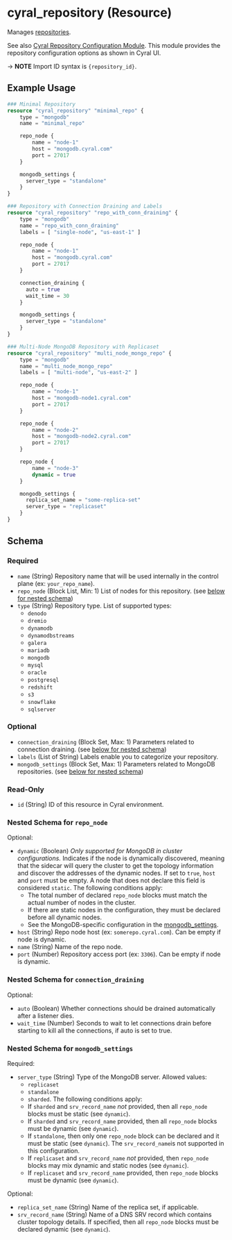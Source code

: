 # cyral_repository (Resource)

Manages [repositories](https://cyral.com/docs/manage-repositories/repo-track).

See also [Cyral Repository Configuration Module](https://github.com/cyralinc/terraform-cyral-repository-config).
This module provides the repository configuration options as shown in Cyral UI.

-> **NOTE** Import ID syntax is `{repository_id}`.

## Example Usage

```terraform
### Minimal Repository
resource "cyral_repository" "minimal_repo" {
    type = "mongodb"
    name = "minimal_repo"

    repo_node {
        name = "node-1"
        host = "mongodb.cyral.com"
        port = 27017
    }

    mongodb_settings {
      server_type = "standalone"
    }
}

### Repository with Connection Draining and Labels
resource "cyral_repository" "repo_with_conn_draining" {
    type = "mongodb"
    name = "repo_with_conn_draining"
    labels = [ "single-node", "us-east-1" ]

    repo_node {
        name = "node-1"
        host = "mongodb.cyral.com"
        port = 27017
    }

    connection_draining {
      auto = true
      wait_time = 30
    }

    mongodb_settings {
      server_type = "standalone"
    }
}

### Multi-Node MongoDB Repository with Replicaset
resource "cyral_repository" "multi_node_mongo_repo" {
    type = "mongodb"
    name = "multi_node_mongo_repo"
    labels = [ "multi-node", "us-east-2" ]

    repo_node {
        name = "node-1"
        host = "mongodb-node1.cyral.com"
        port = 27017
    }

    repo_node {
        name = "node-2"
        host = "mongodb-node2.cyral.com"
        port = 27017
    }

    repo_node {
        name = "node-3"
        dynamic = true
    }

    mongodb_settings {
      replica_set_name = "some-replica-set"
      server_type = "replicaset"
    }
}
```

<!-- schema generated by tfplugindocs -->

## Schema

### Required

- `name` (String) Repository name that will be used internally in the control plane (ex: `your_repo_name`).
- `repo_node` (Block List, Min: 1) List of nodes for this repository. (see [below for nested schema](#nestedblock--repo_node))
- `type` (String) Repository type. List of supported types:
  - `denodo`
  - `dremio`
  - `dynamodb`
  - `dynamodbstreams`
  - `galera`
  - `mariadb`
  - `mongodb`
  - `mysql`
  - `oracle`
  - `postgresql`
  - `redshift`
  - `s3`
  - `snowflake`
  - `sqlserver`

### Optional

- `connection_draining` (Block Set, Max: 1) Parameters related to connection draining. (see [below for nested schema](#nestedblock--connection_draining))
- `labels` (List of String) Labels enable you to categorize your repository.
- `mongodb_settings` (Block Set, Max: 1) Parameters related to MongoDB repositories. (see [below for nested schema](#nestedblock--mongodb_settings))

### Read-Only

- `id` (String) ID of this resource in Cyral environment.

<a id="nestedblock--repo_node"></a>

### Nested Schema for `repo_node`

Optional:

- `dynamic` (Boolean) _Only supported for MongoDB in cluster configurations._
  Indicates if the node is dynamically discovered, meaning that the sidecar will query the cluster to get the topology information and discover the addresses of the dynamic nodes. If set to `true`, `host` and `port` must be empty. A node that does not declare this field is considered `static`.
  The following conditions apply:
  - The total number of declared `repo_node` blocks must match the actual number of nodes in the cluster.
  - If there are static nodes in the configuration, they must be declared before all dynamic nodes.
  - See the MongoDB-specific configuration in the [mongodb_settings](#nested-schema-for-mongodb_settings).
- `host` (String) Repo node host (ex: `somerepo.cyral.com`). Can be empty if node is dynamic.
- `name` (String) Name of the repo node.
- `port` (Number) Repository access port (ex: `3306`). Can be empty if node is dynamic.

<a id="nestedblock--connection_draining"></a>

### Nested Schema for `connection_draining`

Optional:

- `auto` (Boolean) Whether connections should be drained automatically after a listener dies.
- `wait_time` (Number) Seconds to wait to let connections drain before starting to kill all the connections, if auto is set to true.

<a id="nestedblock--mongodb_settings"></a>

### Nested Schema for `mongodb_settings`

Required:

- `server_type` (String) Type of the MongoDB server. Allowed values:
  - `replicaset`
  - `standalone`
  - `sharded`.
    The following conditions apply:
  - If `sharded` and `srv_record_name` _not_ provided, then all `repo_node` blocks must be static (see `dynamic`).
  - If `sharded` and `srv_record_name` provided, then all `repo_node` blocks must be dynamic (see `dynamic`).
  - If `standalone`, then only one `repo_node` block can be declared and it must be static (see `dynamic`). The `srv_record_name`is not supported in this configuration.
  - If `replicaset` and `srv_record_name` _not_ provided, then `repo_node` blocks may mix dynamic and static nodes (see `dynamic`).
  - If `replicaset` and `srv_record_name` provided, then `repo_node` blocks must be dynamic (see `dynamic`).

Optional:

- `replica_set_name` (String) Name of the replica set, if applicable.
- `srv_record_name` (String) Name of a DNS SRV record which contains cluster topology details. If specified, then all `repo_node` blocks must be declared dynamic (see `dynamic`).
